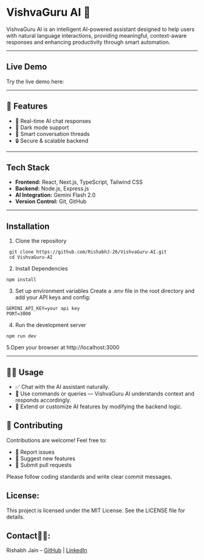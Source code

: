 # VishvaGuru AI 🤖

VishvaGuru AI is an intelligent AI-powered assistant designed to help users with natural language interactions, providing meaningful, context-aware responses and enhancing productivity through smart automation.

---

## Live Demo

Try the live demo here:  


---

## 🚀 Features
- 💬 Real-time AI chat responses
- 🌙 Dark mode support
- 🧠 Smart conversation threads
- 🔒 Secure & scalable backend
---

## Tech Stack

- **Frontend:** React, Next.js, TypeScript, Tailwind CSS  
- **Backend:** Node.js, Express.js  
- **AI Integration:** Gemini Flash 2.0  
- **Version Control:** Git, GitHub  

---

## Installation

1. Clone the repository
  ```
   git clone https://github.com/RishabhJ-26/VishvaGuru-AI.git
   cd VishvaGuru-AI
  ```
2. Install Dependencies
  ```
  npm install
  ```
3. Set up environment variables
Create a .env file in the root directory and add your API keys and config:
  ```
GEMINI_API_KEY=your api key
PORT=3000
  ```
4. Run the development server
```
npm run dev
```
5.Open your browser at http://localhost:3000

---
## 🧑‍🏫 Usage

- ✅ Chat with the AI assistant naturally.
- 💬 Use commands or queries — VishvaGuru AI understands context and responds accordingly.
- 🔧 Extend or customize AI features by modifying the backend logic.



## 🤝 Contributing

Contributions are welcome! Feel free to:

- 🐞 Report issues  
- 🌟 Suggest new features  
- 📩 Submit pull requests


Please follow coding standards and write clear commit messages.


## License:
This project is licensed under the MIT License. See the LICENSE file for details.

## Contact👨‍💻:
Rishabh Jain – [GitHub](https://github.com/RishabhJ-26) | [LinkedIn](https://www.linkedin.com/in/rishabhjain-enris/)
